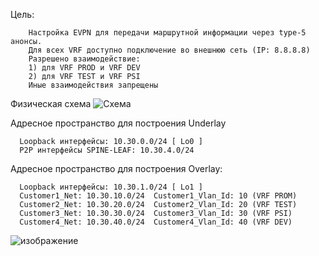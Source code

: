 Цель: 

        Настройка EVPN для передачи маршрутной информации через type-5 анонсы.
        Для всех VRF доступно подключение во внешнюю сеть (IP: 8.8.8.8)
        Разрешено взаимодействие:
        1) для VRF PROD и VRF DEV 
        2) для VRF TEST и VRF PSI
        Иные взаимодействия запрещены

Физическая схема
![Схема](https://github.com/tumanov-va/COD-Network-Design/assets/134439784/73125bfe-2b54-4c10-a772-47ff2b507e68)

Адресное пространство для построения Underlay 

      Loopback интерфейсы: 10.30.0.0/24 [ Lo0 ]
      P2P интерфейсы SPINE-LEAF: 10.30.4.0/24

Адресное пространство для построения Overlay:

      Loopback интерфейсы: 10.30.1.0/24 [ Lo1 ]
      Customer1_Net: 10.30.10.0/24  Customer1_Vlan_Id: 10 (VRF PROM) 
      Customer2_Net: 10.30.20.0/24  Customer2_Vlan_Id: 20 (VRF TEST) 
      Customer3_Net: 10.30.30.0/24  Customer3_Vlan_Id: 30 (VRF PSI) 
      Customer4_Net: 10.30.40.0/24  Customer4_Vlan_Id: 40 (VRF DEV) 

![изображение](https://github.com/tumanov-va/COD-Network-Design/assets/134439784/a91b118a-bd89-4e6a-9401-16cb58ab1026)

